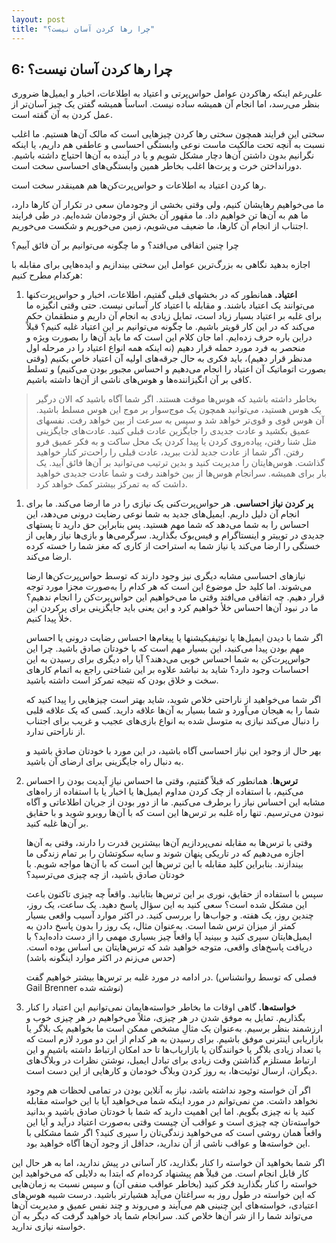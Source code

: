 ```yaml
---
layout: post
title: "چرا رها کردن آسان نیست؟"
---
```

6: چرا رها کردن آسان نیست؟
--------------------------

علی‌رغم اینکه رهاکردن عوامل حواس‌پرتی و اعتیاد به اطلاعات، اخبار و
ایمیل‌ها ضروری بنظر می‌رسد، اما انجام آن همیشه ساده نیست. اساساً همیشه
گفتن یک چیز آسان‌تر از عمل کردن به آن گفته است.

سختی این فرایند همچون سختی رها کردن چیزهایی است که مالک آن‌ها هستیم. ما
اغلب نسبت به آنچه تحت مالکیت ماست نوعی وابستگی احساسی و عاطفی هم داریم،
یا اینکه نگرانیم بدون داشتن آن‌ها دچار مشکل شویم و یا در آینده به آن‌ها
احتیاج داشته باشیم. دورانداختن خرت و پرت‌ها اغلب بخاطر همین وابستگی‌های
احساسی سخت است.

رها کردن اعتیاد به اطلاعات و حواس‌پرت‌کن‌ها هم همینقدر سخت است.

ما می‌خواهیم رهایشان کنیم، ولی وقتی بخشی از وجودمان سعی در تکرار آن
کارها دارد، ما هم به آن‌ها تن خواهیم داد. ما مقهور آن بخش از وجودمان
شده‌ایم. در طی فرایند اجتناب از انجام آن کارها، ما ضعیف می‌شویم، زمین
می‌خوریم و شکست می‌خوریم.

چرا چنین اتفاقی می‌افتد؟ و ما چگونه می‌توانیم بر آن فائق آییم؟

اجازه بدهید نگاهی به بزرگ‌ترین عوامل این سختی بیندازیم و ایده‌هایی برای
مقابله با هرکدام مطرح کنیم:

1.  **اعتیاد.** همانطور که در بخشهای قبلی گفتیم، اطلاعات، اخبار و
    حواس‌پرت‌کنها می‌توانند یک اعتیاد باشند. و مقابله با اعتیاد کار
    آسانی نیست. حتی وقتی انگیزه ما برای غلبه بر اعتیاد بسیار زیاد است،
    تمایل زیادی به انجام آن داریم و منطقمان حکم می‌کند که در این کار
    قویتر باشیم. ما چگونه می‌توانیم بر این اعتیاد غلبه کنیم؟ قبلاً دراین
    باره حرف زده‌ایم. اما جان کلام این است که ما باید آن‌ها را بصورت
    ویژه و منحصر به فرد مورد حمله قرار دهیم (نه اینکه همه انواع اعتیاد
    را در مرحله اول مدنظر قرار دهیم)، باید فکری به حال جرقه‌های اولیه آن
    اعتیاد خاص بکنیم (وقتی بصورت اتوماتیک آن اعتیاد را انجام می‌دهیم و
    احساس مجبور بودن می‌کنیم) و تسلط کافی بر آن انگیزاننده‌ها و هوس‌های
    ناشی از آن‌ها داشته باشیم.

> بخاطر داشته باشید که هوس‌ها موقت هستند. اگر شما آگاه باشید که الان
> درگیر یک هوس هستید، می‌توانید همچون یک موج‌سوار بر موج این هوس مسلط
> باشید. آن هوس قوی و قوی‌تر خواهد شد و سپس به سرعت از بین خواهد رفت.
> نفسهای عمیق بکشید و عادت جدیدی را جایگزین عادت قبلی کنید. عادت‌های
> جایگزینی مثل شنا رفتن، پیاده‌روی کردن یا پیدا کردن یک محل ساکت و به
> فکر عمیق فرو رفتن. اگر شما از عادت جدید لذت ببرید، عادت قبلی را
> راحت‌تر کنار خواهید گذاشت. هوس‌هایتان را مدیریت کنید و بدین ترتیب
> می‌توانید بر آن‌ها فائق آیید. یک بار برای همیشه. سرانجام هوس‌ها از بین
> خواهند رفت و شما عادت جدیدی خواهید داشت که به تمرکز بیشتر کمک خواهد
> کرد.

1.  **پر کردن نیاز احساسی**. هر حواس‌پرت‌کنی یک نیازی را در ما ارضا
    می‌کند. ما برای انجام آن دلیل داریم. ایمیل‌های جدید به شما نوعی
    رضایت درونی می‌دهد، این احساس را به شما می‌دهد که شما مهم هستید. پس
    بنابراین حق دارید تا پستهای جدیدی در توییتر و اینستاگرام و فیس‌بوک
    بگذارید. سرگرمی‌ها و بازی‌ها نیاز رهایی از خستگی را ارضا می‌کند یا
    نیاز شما به استراحت از کاری که مغز شما را خسته کرده ارضا می‌کند.

    نیازهای احساسی مشابه دیگری نیز وجود دارند که توسط حواس‌پرت‌کن‌ها
    ارضا می‌شوند. اما کلید حل موضوع این است که هر کدام را به‌صورت مجزا
    مورد توجه قرار دهیم. چه اتفاقی می‌افتد وقتی ما می‌خواهیم این
    حواس‌پرت‌کن را انجام ندهیم؟ ما در نبود آن‌ها احساس خلأ خواهیم کرد و
    این یعنی باید جایگزینی برای پرکردن این خلأ پیدا کنیم.

    اگر شما با دیدن ایمیل‌ها یا نوتیفیکیشنها یا پیغام‌ها احساس رضایت
    درونی یا احساس مهم بودن پیدا می‌کنید، این بسیار مهم است که با خودتان
    صادق باشید. چرا این حواس‌پرت‌کن به شما احساس خوبی می‌دهند؟ آیا راه
    دیگری برای رسیدن به این احساسات وجود دارد؟ شاید بد نباشد علاوه بر
    این شناختی راجع به اتمام کارهای سخت و خلاق بودن که نتیجه تمرکز است
    داشته باشید.

    اگر شما می‌خواهید از ناراحتی خلاص شوید، شاید بهتر است چیزهایی را
    پیدا کنید که شما را به هیجان می‌آورد و شما بسیار به آن‌ها علاقه
    دارید. کسی که یک علاقه قلبی را دنبال می‌کند نیازی به متوسل شده به
    انواع بازی‌های عجیب و غریب برای اجتناب از ناراحتی ندارد.

    بهر حال از وجود این نیاز احساسی آگاه باشید، در این مورد با خودتان
    صادق باشید و به دنبال راه جایگزینی برای ارضای آن باشید.

2.  **ترس‌ها**. همانطور که قبلاً گفتیم، وقتی ما احساس نیازِ آپدیت بودن
    را احساس می‌کنیم، با استفاده از چک کردن مداوم ایمیل‌ها یا اخبار یا
    با استفاده از راه‌های مشابه این احساس نیاز را برطرف می‌کنیم. ما از
    دور بودن از جریان اطلاعاتی و آگاه نبودن می‌ترسیم. تنها راه غلبه بر
    ترس‌ها این است که با آن‌ها روبرو شوید و با حقایق بر آن‌ها غلبه کنید.

    وقتی با ترس‌ها به مقابله نمی‌پردازیم آن‌ها بیشترین قدرت را دارند،
    وقتی به آن‌ها اجازه می‌دهیم که در تاریکی پنهان شوند و سایه سکوتشان
    را بر تمام زندگی ما بیندازند. بنابراین کلید مقابله با این ترس‌ها این
    است که با آن‌ها مواجه شویم. با خودتان صادق باشید، از چه چیزی
    می‌ترسید؟

    سپس با استفاده از حقایق، نوری بر این ترس‌ها بتابانید. واقعاً چه چیزی
    تاکنون باعث این مشکل شده است؟ سعی کنید به این سؤال پاسخ دهید. یک
    ساعت، یک روز، چندین روز، یک هفته. و جواب‌ها را بررسی کنید. در اکثر
    موارد آسیب واقعی بسیار کمتر از میزان ترس شما است. به‌عنوان مثال، یک
    روز را بدون پاسخ دادن به ایمیل‌هایتان سپری کنید و ببینید آیا واقعاً
    چیز بسیاری مهمی را از دست داده‌اید؟ با دریافت پاسخ‌های واقعی، متوجه
    خواهید شد که ترس‌هایتان بی اساس بوده است. (حدس می‌زنم در اکثر موارد
    اینگونه باشد)

    در ادامه در مورد غلبه بر ترس‌ها بیشتر خواهیم گفت. (فصلی که توسط
    روانشناس Gail Brenner نوشته شده)

3.  **خواسته‌ها.** گاهی اوقات ما بخاطر خواسته‌هایمان نمی‌توانیم این
    اعتیاد را کنار بگذاریم. تمایل به موفق شدن در هر چیزی، مثلاً
    می‌خواهیم در هر چیزی خوب و ارزشمند بنظر برسیم. به‌عنوان یک مثالِ
    مشخص ممکن است ما بخواهیم یک بلاگر یا بازاریابی اینترنی موفق باشیم.
    برای رسیدن به هر کدام از این دو مورد لازم است که با تعداد زیادی
    بلاگر یا خوانندگان یا بازاریاب‌ها تا حد امکان ارتباط داشته باشیم و
    این ارتباط مستلزم گذاشتن وقت زیادی برای تبادل ایمیل، نوشتن نظرات در
    وبلاگ‌های دیگران، ارسال توئیت‌ها، به روز کردن وبلاگ خودمان و کارهایی
    از این دست است.

    اگر آن خواسته وجود نداشته باشد، نیاز به آنلاین بودن در تمامی لحظات
    هم وجود نخواهد داشت. من نمی‌توانم در مورد اینکه شما می‌خواهید آیا با
    این خواسته مقابله کنید یا نه چیزی بگویم. اما این اهمیت دارید که شما
    با خودتان صادق باشید و بدانید خواسته‌تان چه چیزی است و عواقب آن چیست
    وقتی به‌صورت اعتیاد درآید و آیا این واقعاً همان روشی است که
    می‌خواهید زندگی‌تان را سپری کنید؟ اگر شما مشکلی با این خواسته‌ها و
    عواقب ناشی از آن ندارید، حداقل از وجود آن‌ها آگاه خواهید بود.

اگر شما بخواهید آن خواسته را کنار بگذارید، کار آسانی در پیش ندارید، اما
به هر حال این کار قابل انجام است. من قبلاً هم پیشنهاد کرده‌ام که ابتدا
به دلایلی که می‌خواهید این خواسته را کنار بگذارید فکر کنید (بخاطر عواقب
منفی آن) و سپس نسبت به زمان‌هایی که این خواسته در طول روز به سراغتان
می‌آید هشیارتر باشید. درست شبیه هوس‌های اعتیادی، خواسته‌های این چنینی هم
می‌آیند و می‌روند و چند نفس عمیق و مدیریت آن‌ها می‌تواند شما را از شر
آن‌ها خلاص کند. سرانجام شما یاد خواهید گرفت که دیگر به آن خواسته نیازی
ندارید.
